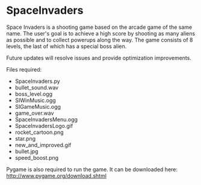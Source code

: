 SpaceInvaders
=============

Space Invaders is a shooting game based on the arcade game of the same name. The user's goal is to achieve a high score by shooting as many aliens as possible and to collect powerups along the way. The game consists of 8 levels, the last of which has a special boss alien.

Future updates will resolve issues and provide optimization improvements.

Files required:
- SpaceInvaders.py
- bullet_sound.wav
- boss_level.ogg
- SIWinMusic.ogg
- SIGameMusic.ogg
- game_over.wav
- SpaceInvadersMenu.ogg
- SpaceInvadersLogo.gif
- rocket_cartoon.png
- star.png
- new_and_improved.gif
- bullet.jpg
- speed_boost.png

Pygame is also required to run the game. It can be downloaded here: http://www.pygame.org/download.shtml
